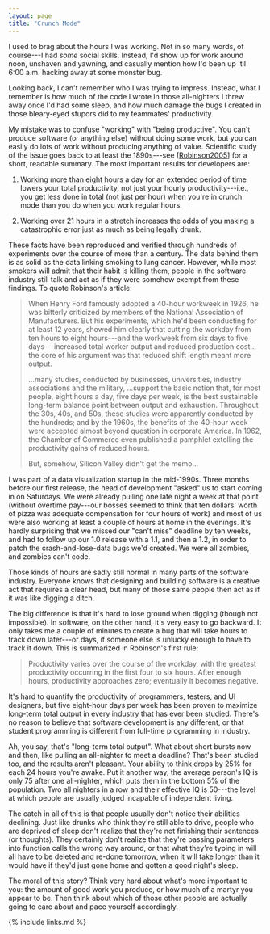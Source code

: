 ```yaml
---
layout: page
title: "Crunch Mode"
---
```


I used to brag about the hours I was working.
Not in so many words, of course---I had *some* social skills.
Instead, I'd show up for work around noon,
unshaven and yawning,
and casually mention how I'd been up 'til 6:00 a.m.
hacking away at some monster bug.

Looking back, I can't remember who I was trying to impress.
Instead,
what I remember is how much of the code I wrote in those all-nighters
I threw away once I'd had some sleep,
and how much damage the bugs I created in those bleary-eyed stupors did to my teammates' productivity.

My mistake was to confuse "working" with "being productive".
You can't produce software (or anything else) without doing some work,
but you can easily do lots of work without producing anything of value.
Scientific study of the issue goes back to at least the 1890s---see [[Robinson2005](../references/#Robinson2005)]
for a short, readable summary.
The most important results for developers are:

1.  Working more than eight hours a day for an extended period of time lowers your total productivity,
    not just your hourly productivity---i.e.,
    you get less done in total (not just per hour)
    when you're in crunch mode than you do when you work regular hours.

1.  Working over 21 hours in a stretch increases the odds of you making a catastrophic error
    just as much as being legally drunk.

These facts have been reproduced and verified through hundreds of experiments
over the course of more than a century.
The data behind them is as solid as the data linking smoking to lung cancer.
However,
while most smokers will admit that their habit is killing them,
people in the software industry still talk and act as if they were somehow exempt from these findings.
To quote Robinson's article:

> When Henry Ford famously adopted a 40-hour workweek in 1926,
> he was bitterly criticized by members of the National Association of Manufacturers.
> But his experiments,
> which he'd been conducting for at least 12 years,
> showed him clearly that cutting the workday from ten hours to eight hours---and
> the workweek from six days to five days---increased total worker output and reduced production cost...
> the core of his argument was that reduced shift length meant more output.
>
> ...many studies, conducted by businesses, universities, industry associations and the military,
> ...support the basic notion that, for most people,
> eight hours a day, five days per week, is the best sustainable long-term balance point
> between output and exhaustion.
> Throughout the 30s, 40s, and 50s, these studies were apparently conducted by the hundreds;
> and by the 1960s,
> the benefits of the 40-hour week were accepted almost beyond question in corporate America.
> In 1962,
> the Chamber of Commerce even published a pamphlet extolling the productivity gains of reduced hours.
>
> But, somehow, Silicon Valley didn't get the memo...

I was part of a data visualization startup in the mid-1990s.
Three months before our first release,
the head of development "asked" us to start coming in on Saturdays.
We were already pulling one late night a week at that point
(without overtime pay---our bosses seemed to think that
ten dollars' worth of pizza was adequate compensation for four hours of work)
and most of us were also working at least a couple of hours at home in the evenings.
It's hardly surprising that we missed our "can't miss" deadline by ten weeks,
and had to follow up our 1.0 release with a 1.1,
and then a 1.2,
in order to patch the crash-and-lose-data bugs we'd created.
We were all zombies,
and zombies can't code.

Those kinds of hours are sadly still normal in many parts of the software industry.
Everyone knows that designing and building software is a creative act that requires a clear head,
but many of those same people then act as if it was like digging a ditch.

The big difference is that it's hard to lose ground when digging (though not impossible).
In software,
on the other hand,
it's very easy to go backward.
It only takes me a couple of minutes to create a bug
that will take hours to track down later---or days,
if someone else is unlucky enough to have to track it down.
This is summarized in Robinson's first rule:

> Productivity varies over the course of the workday,
> with the greatest productivity occurring in the first four to six hours.
> After enough hours,
> productivity approaches zero;
> eventually it becomes negative.

It's hard to quantify the productivity of programmers, testers, and UI designers,
but five eight-hour days per week has been proven to maximize long-term total output
in every industry that has ever been studied.
There's no reason to believe that software development is any different,
or that student programming is different from full-time programming in industry.

Ah, you say, that's "long-term total output".
What about short bursts now and then,
like pulling an all-nighter to meet a deadline?
That's been studied too, and the results aren't pleasant.
Your ability to think drops by 25% for each 24 hours you're awake.
Put it another way,
the average person's IQ is only 75 after one all-nighter,
which puts them in the bottom 5% of the population.
Two all nighters in a row and their effective IQ is 50---the level at which
people are usually judged incapable of independent living.

The catch in all of this is that people usually don't notice their abilities declining.
Just like drunks who think they're still able to drive,
people who are deprived of sleep don't realize that they're not finishing their sentences (or thoughts).
They certainly don't realize that they're passing parameters into function calls the wrong way around,
or that what they're typing in will all have to be deleted and re-done tomorrow,
when it will take longer than it would have if they'd just gone home and gotten a good night's sleep.

The moral of this story?
Think very hard about what's more important to you:
the amount of good work you produce,
or how much of a martyr you appear to be.
Then think about which of those other people are actually going to care about
and pace yourself accordingly.

{% include links.md %}
